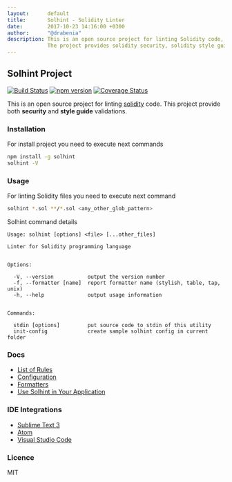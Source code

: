 ```yaml
---
layout:      default
title:       Solhint - Solidity Linter
date:        2017-10-23 14:16:00 +0300
author:      "@drabenia"
description: This is an open source project for linting Solidity code, validating Solidity code. 
             The project provides solidity security, solidity style guide, solidity best practise validations.
---
```



## Solhint Project

[![Build Status](https://travis-ci.org/protofire/solhint.svg?branch=master)](https://travis-ci.org/protofire/solhint)
[![npm version](http://img.shields.io/npm/v/solhint.svg?style=flat)](https://npmjs.org/package/solhint 
"View this project on npm")
[![Coverage Status](https://coveralls.io/repos/github/protofire/solhint/badge.svg?branch=master)](
https://coveralls.io/github/protofire/solhint?branch=master)

This is an open source project for linting [solidity](http://solidity.readthedocs.io/en/develop/) code. This project 
provide both **security** and **style guide** validations.   

### Installation

For install project you need to execute next commands

```sh
npm install -g solhint
solhint -V
```

### Usage

For linting Solidity files you need to execute next command

```sh
solhint *.sol **/*.sol <any_other_glob_pattern>
```

Solhint command details 

```text
Usage: solhint [options] <file> [...other_files]

Linter for Solidity programming language


Options:

  -V, --version           output the version number
  -f, --formatter [name]  report formatter name (stylish, table, tap, unix)
  -h, --help              output usage information


Commands:

  stdin [options]         put source code to stdin of this utility   
  init-config             create sample solhint config in current folder
```

### Docs

 - [List of Rules](./rules.html)
 - [Configuration](./configuration.html)
 - [Formatters](https://eslint.org/docs/user-guide/formatters/)
 - [Use Solhint in Your Application](./use-in-app.html)

### IDE Integrations

 - [Sublime Text 3](https://packagecontrol.io/search/solhint)
 - [Atom](https://atom.io/packages/atom-solidity-linter)
 - [Visual Studio Code](https://marketplace.visualstudio.com/items?itemName=idrabenia.solidity-solhint)

### Licence

MIT
